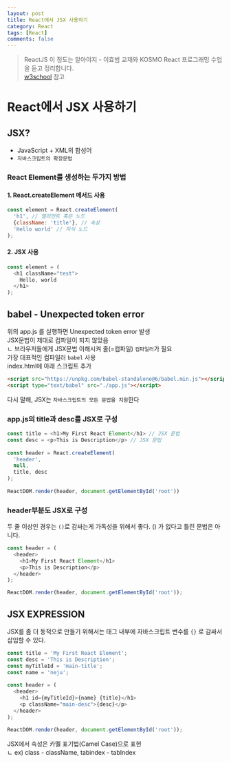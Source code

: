```yaml
---
layout: post
title: React에서 JSX 사용하기
category: React
tags: [React]
comments: false
---
```

> ReactJS 이 정도는 알아야지 - 이효범 교재와 KOSMO React 프로그래밍 수업을 듣고 정리합니다.  
> [w3school](https://www.w3schools.com) 참고

# React에서 JSX 사용하기

## JSX?
- JavaScript + XML의 합성어
- `자바스크립트의 확장문법`

### React Element를 생성하는 두가지 방법

#### 1. React.createElement 메서드 사용
```javascript
const element = React.createElement(
  'h1', // 엘리먼트 혹은 노드
  {className: 'title'}, // 속성
  'Hello world' // 자식 노드
);
```

#### 2. JSX 사용
```javascript
const element = (
  <h1 className="test">
	Hello, world
  </h1> 
);
```
## babel - Unexpected token error

위의 app.js 를 실행하면 Unexpected token error 발생  
JSX문법이 제대로 컴파일이 되지 않았음  
ㄴ 브라우저들에게 JSX문법 이해시켜 줄(=컴파일) `컴파일러`가 필요  
가장 대표적인 컴파일러 `babel` 사용  
index.html에 아래 스크립트 추가

```html
<script src="https://unpkg.com/babel-standalone@6/babel.min.js"></script>
<script type="text/babel" src="./app.js"></script>
```

다시 말해, JSX는 `자바스크립트의 모든 문법을 지원`한다

### app.js의 title과 desc를 JSX로 구성

```javascript
const title = <h1>My First React Element</h1> // JSX 문법
const desc = <p>This is Description</p> // JSX 문법
 
const header = React.createElement(
  'header',
  null,
  title, desc
);
 
ReactDOM.render(header, document.getElementById('root'))
```

### header부분도 JSX로 구성

두 줄 이상인 경우는 `()`로 감싸는게 가독성을 위해서 좋다. () 가 없다고 틀린 문법은 아니다.

```javascript
const header = (
  <header>
    <h1>My First React Element</h1>
    <p>This is Description</p>
  </header>
);

ReactDOM.render(header, document.getElementById('root'));
```

## JSX EXPRESSION

JSX를 좀 더 동적으로 만들기 위해서는 태그 내부에 자바스크립트 변수를 `{}` 로 감싸서 삽입할 수 있다. 

```javascript
const title = 'My First React Element';
const desc = 'This is Description';
const myTitleId = 'main-title';
const name = 'neju';
 
const header = (
  <header>
    <h1 id={myTitleId}>{name} {title}</h1>
    <p className="main-desc">{desc}</p>
  </header>
);

ReactDOM.render(header, document.getElementById('root'));
```

JSX에서 속성은 카멜 표기법(Camel Case)으로 표현  
ㄴ ex) class - className, tabindex - tabIndex
